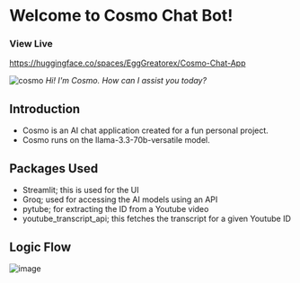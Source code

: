 # Welcome to Cosmo Chat Bot!

### View Live
https://huggingface.co/spaces/EggGreatorex/Cosmo-Chat-App

![cosmo](https://github.com/user-attachments/assets/8cb25f9c-26eb-49f0-9099-a3d170afe3ae)
_Hi! I'm Cosmo. How can I assist you today?_

## Introduction
- Cosmo is an AI chat application created for a fun personal project. 
- Cosmo runs on the llama-3.3-70b-versatile model.

## Packages Used
- Streamlit; this is used for the UI
- Groq; used for accessing the AI models using an API
- pytube; for extracting the ID from a Youtube video
- youtube_transcript_api; this fetches the transcript for a given Youtube ID

## Logic Flow
![image](https://github.com/user-attachments/assets/77c9a029-0dcc-403a-a8d1-abdee8d6cdbc)


